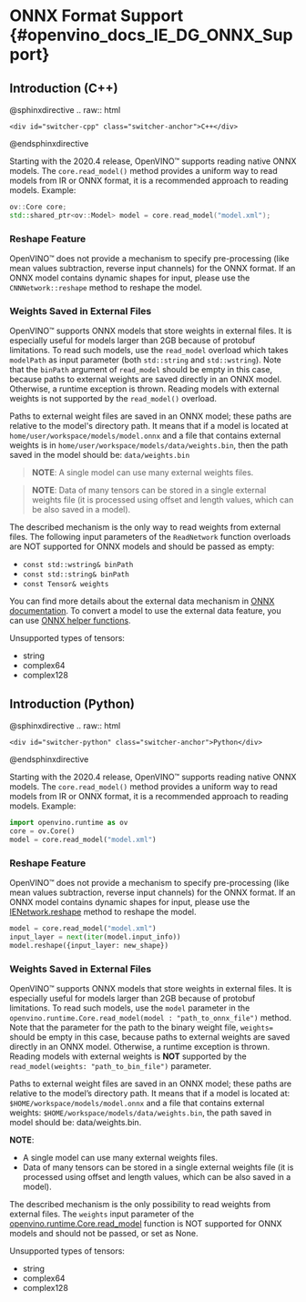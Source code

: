 # ONNX Format Support {#openvino_docs_IE_DG_ONNX_Support}

## Introduction (C++)

@sphinxdirective
.. raw:: html

    <div id="switcher-cpp" class="switcher-anchor">C++</div>
@endsphinxdirective

Starting with the 2020.4 release, OpenVINO™ supports reading native ONNX models. The `core.read_model()` method provides a uniform way to read models from IR or ONNX format, it is a recommended approach to reading models. Example:

```cpp
ov::Core core;
std::shared_ptr<ov::Model> model = core.read_model("model.xml");
```

### Reshape Feature
OpenVINO™ does not provide a mechanism to specify pre-processing (like mean values subtraction, reverse input channels) for the ONNX format. If an ONNX model contains dynamic shapes for input, please use the `CNNNetwork::reshape` method to reshape the model.

### Weights Saved in External Files

OpenVINO™ supports ONNX models that store weights in external files. It is especially useful for models larger than 2GB because of protobuf limitations. To read such models, use the `read_model` overload which takes `modelPath` as input parameter (both `std::string` and `std::wstring`). Note that the `binPath` argument of `read_model` should be empty in this case, because paths to external weights are saved directly in an ONNX model.
Otherwise, a runtime exception is thrown. Reading models with external weights is not supported by the `read_model()` overload.

Paths to external weight files are saved in an ONNX model; these paths are relative to the model's directory path.
It means that if a model is located at `home/user/workspace/models/model.onnx` and a file that contains external weights is in `home/user/workspace/models/data/weights.bin`, then the path saved in the model should be:
  `data/weights.bin`

> **NOTE**: A single model can use many external weights files.

> **NOTE**: Data of many tensors can be stored in a single external weights file (it is processed using offset and length values, which can be also saved in a model).

The described mechanism is the only way to read weights from external files. The following input parameters of the `ReadNetwork` function overloads are NOT supported for ONNX models and should be passed as empty:
* `const std::wstring& binPath`
* `const std::string& binPath`
* `const Tensor& weights`

You can find more details about the external data mechanism in [ONNX documentation](https://github.com/onnx/onnx/blob/master/docs/ExternalData.md).
To convert a model to use the external data feature, you can use [ONNX helper functions](https://github.com/onnx/onnx/blob/master/onnx/external_data_helper.py).

Unsupported types of tensors:
* string
* complex64
* complex128

## Introduction (Python)

@sphinxdirective
.. raw:: html

    <div id="switcher-python" class="switcher-anchor">Python</div>
@endsphinxdirective

Starting with the 2020.4 release, OpenVINO™ supports reading native ONNX models. The `core.read_model()` method provides a uniform way to read models from IR or ONNX format, it is a recommended approach to reading models. Example:

```python
import openvino.runtime as ov
core = ov.Core()
model = core.read_model("model.xml")
```

### Reshape Feature
OpenVINO™ does not provide a mechanism to specify pre-processing (like mean values subtraction, reverse input channels) for the ONNX format. If an ONNX model contains dynamic shapes for input, please use the [IENetwork.reshape](api/ie_python_api/_autosummary/openvino.inference_engine.IENetwork.html#openvino.inference_engine.IENetwork.reshape) method to reshape the model.

```python
model = core.read_model("model.xml")
input_layer = next(iter(model.input_info))
model.reshape({input_layer: new_shape})
```

### Weights Saved in External Files

OpenVINO™ supports ONNX models that store weights in external files. It is especially useful for models larger than 2GB because of protobuf limitations. To read such models, use the `model` parameter in the `openvino.runtime.Core.read_model(model : "path_to_onnx_file")` method. Note that the parameter for the path to the binary weight file, `weights=` should be empty in this case, because paths to external weights are saved directly in an ONNX model. Otherwise, a runtime exception is thrown. Reading models with external weights is **NOT** supported by the `read_model(weights: "path_to_bin_file")` parameter.

Paths to external weight files are saved in an ONNX model; these paths are relative to the model’s directory path. It means that if a model is located at: `$HOME/workspace/models/model.onnx` and a file that contains external weights: `$HOME/workspace/models/data/weights.bin`, the path saved in model should be: data/weights.bin.

**NOTE**: 
* A single model can use many external weights files.
* Data of many tensors can be stored in a single external weights file (it is processed using offset and length values, which can be also saved in a model).

The described mechanism is the only possibility to read weights from external files. The `weights` input parameter of the [openvino.runtime.Core.read_model](https://docs.openvino.ai/latest/api/ie_python_api/_autosummary/openvino.runtime.Core.html#openvino.runtime.Core.read_model)
function is NOT supported for ONNX models and should not be passed, or set as None.

Unsupported types of tensors:
* string
* complex64
* complex128
